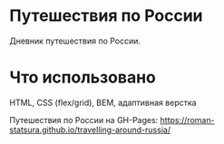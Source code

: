 # Путешествия по России
Дневник путешествия по России.

# Что использовано
HTML, CSS (flex/grid), BEM, адаптивная верстка

Путешествия по России на GH-Pages:
https://roman-statsura.github.io/travelling-around-russia/
